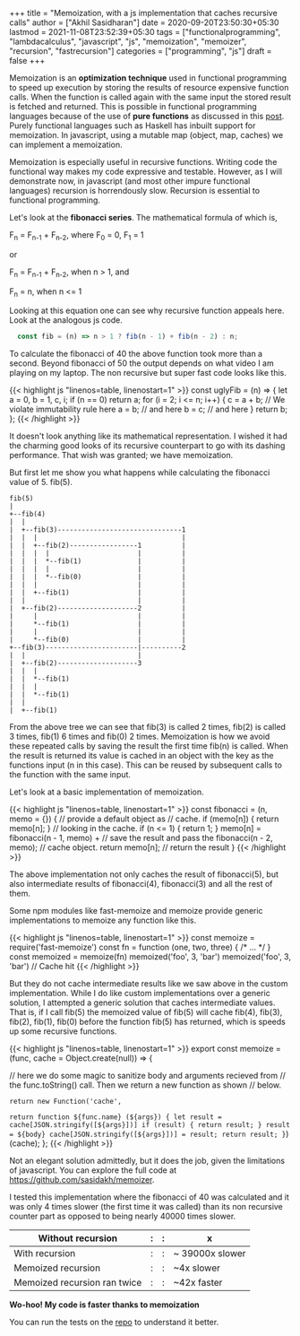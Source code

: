 +++
title = "Memoization, with a js implementation that caches recursive calls"
author = ["Akhil Sasidharan"]
date = 2020-09-20T23:50:30+05:30
lastmod = 2021-11-08T23:52:39+05:30
tags = ["functionalprogramming", "lambdacalculus", "javascript", "js", "memoization", "memoizer", "recursion", "fastrecursion"]
categories = ["programming", "js"]
draft = false
+++

Memoization is an **optimization technique** used in functional
programming to speed up execution by storing the results of resource
expensive function calls. When the function is called again with the
same input the stored result is fetched and returned. This is possible
in functional programming languages because of the use of **pure
functions** as discussed in this [post](https://akhilsasidharan.in/tech/functional-programming/). Purely functional languages such
as Haskell has inbuilt support for memoization. In javascript, using a
mutable map (object, map, caches) we can implement a memoization.

Memoization is especially useful in recursive functions. Writing code
the functional way makes my code expressive and testable. However, as
I will demonstrate now, in javascript (and most other impure
functional languages) recursion is horrendously slow. Recursion is
essential to functional programming.

Let's look at the **fibonacci series**. The mathematical formula of
which is,

F<sub>n</sub> = F<sub>n-1</sub> + F<sub>n-2</sub>, where F<sub>0</sub> = 0, F<sub>1</sub> = 1

or

F<sub>n</sub> = F<sub>n-1</sub> + F<sub>n-2</sub>, when n > 1, and

F<sub>n</sub> = n, when n <= 1

Looking at this equation one can see why recursive function appeals
here. Look at the analogous js code.

<a id="code-snippet--EgFibRec"></a>
```js
  const fib = (n) => n > 1 ? fib(n - 1) + fib(n - 2) : n;
```

To calculate the fibonacci of 40 the above function took more than a
second. Beyond fibonacci of 50 the output depends on what video I am
playing on my laptop. The non recursive but super fast code looks like
this.

<a id="code-snippet--EgFib"></a>
{{< highlight js "linenos=table, linenostart=1" >}}
  const uglyFib = (n) => {
      let a = 0, b = 1, c, i;
      if (n == 0) return a;
      for (i = 2; i <= n; i++) {
      c = a + b;  // We violate immutability rule here
      a = b;      // and here
      b = c;      // and here
      }
      return b;
  };
{{< /highlight >}}

It doesn't look anything like its mathematical representation. I
wished it had the charming good looks of its recursive counterpart to
go with its dashing performance. That wish was granted; we
have memoization.

But first let me show you what happens while calculating the fibonacci
value of 5. fib(5).

<a id="code-snippet--Fib5Tree"></a>
```nil
fib(5)
|
+--fib(4)
|  |
|  +--fib(3)-------------------------------1
|  |  |                                    |
|  |  +--fib(2)-----------------1          |
|  |  |  |                      |          |
|  |  |  *--fib(1)              |          |
|  |  |  |                      |          |
|  |  |  *--fib(0)              |          |
|  |  |                         |          |
|  |  +--fib(1)                 |          |
|  |                            |          |
|  +--fib(2)--------------------2          |
|     |                         |          |
|     *--fib(1)                 |          |
|     |                         |          |
|     *--fib(0)                 |          |
+--fib(3)-----------------------|----------2
|  |                            |
|  +--fib(2)--------------------3
|  |  |
|  |  *--fib(1)
|  |  |
|  |  *--fib(1)
|  |
|  +--fib(1)
```

From the above tree we can see that fib(3) is called 2 times, fib(2)
is called 3 times, fib(1) 6 times and fib(0) 2 times. Memoization is
how we avoid these repeated calls by saving the result the first time
fib(n) is called. When the result is returned its value is cached in
an object with the key as the functions input (n in this case). This
can be reused by subsequent calls to the function with the same input.

Let's look at a basic implementation of memoization.

<a id="code-snippet--EgMemoizedFib"></a>
{{< highlight js "linenos=table, linenostart=1" >}}
  const fibonacci = (n, memo = {}) {   // provide a default object as
				       // cache.
    if (memo[n]) { return memo[n]; }   // looking in the cache.
    if (n <= 1) { return 1; }
    memo[n] = fibonacci(n - 1, memo) + // save the result and pass the
	      fibonacci(n - 2, memo);  // cache object.
    return memo[n];                    // return the result
  }
{{< /highlight >}}

The above implementation not only caches the result of fibonacci(5),
but also intermediate results of fibonacci(4), fibonacci(3) and all
the rest of them.

Some npm modules like fast-memoize and memoize provide generic
implementations to memoize any function like this.

<a id="code-snippet--EgMemoizedFib"></a>
{{< highlight js "linenos=table, linenostart=1" >}}
  const memoize = require('fast-memoize')
  const fn = function (one, two, three) { /* ... */ }
  const memoized = memoize(fn)
  memoized('foo', 3, 'bar')
  memoized('foo', 3, 'bar') // Cache hit
{{< /highlight >}}

But they do not cache intermediate results like we saw above in the
custom implementation. While I do like custom implementations over a
generic solution, I attempted a generic solution that caches
intermediate values. That is, if I call fib(5) the memoized value of
fib(5) will cache fib(4), fib(3), fib(2), fib(1), fib(0) before the
function fib(5) has returned, which is speeds up some recursive
functions.

<a id="code-snippet--EgMemoizedFib"></a>
{{< highlight js "linenos=table, linenostart=1" >}}
  export const memoize = (func, cache = Object.create(null)) => {

  // here we do some magic to sanitize body and arguments recieved from
  // the func.toString() call. Then we return a new function as shown
  // below.

    return new Function('cache',
  `
  return function ${func.name} (${args}) {
    let result = cache[JSON.stringify([${args}])]
    if (result) { return result; }
    result = ${body}
    cache[JSON.stringify([${args}])] = result;
    return result;
  }
  `)(cache);
  };
{{< /highlight >}}

Not an elegant solution admittedly, but it does the job, given the
limitations of javascript. You can explore the full code at
<https://github.com/sasidakh/memoizer>.

I tested this implementation where the fibonacci of 40 was calculated
and it was only 4 times slower (the first time it was called) than its
non recursive counter part as opposed to being nearly 40000 times
slower.

| Without recursion            | : | : | x               |
|------------------------------|---|---|-----------------|
| With recursion               | : | : | ~ 39000x slower |
| Memoized recursion           | : | : | ~4x slower      |
| Memoized recursion ran twice | : | : | ~42x faster     |

**Wo-hoo! My code is faster thanks to memoization**

You can run the tests on the [repo](https://github.com/sasidakh/memoizer) to understand it better.
